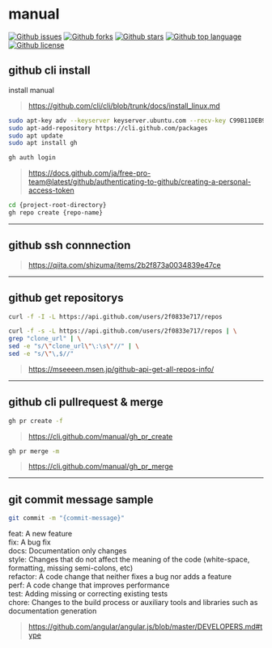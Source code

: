 # manual

<!-- # Badges -->

[![Github issues](https://img.shields.io/github/issues/2f0833e717/manual)](https://github.com/2f0833e717/manual/issues)
[![Github forks](https://img.shields.io/github/forks/2f0833e717/manual)](https://github.com/2f0833e717/manual/network/members)
[![Github stars](https://img.shields.io/github/stars/2f0833e717/manual)](https://github.com/2f0833e717/manual/stargazers)
[![Github top language](https://img.shields.io/github/languages/top/2f0833e717/manual)](https://github.com/2f0833e717/manual/)
[![Github license](https://img.shields.io/github/license/2f0833e717/manual)](https://github.com/2f0833e717/manual/)

## github cli install

install manual
> <https://github.com/cli/cli/blob/trunk/docs/install_linux.md>

```bash
sudo apt-key adv --keyserver keyserver.ubuntu.com --recv-key C99B11DEB97541F0
sudo apt-add-repository https://cli.github.com/packages
sudo apt update
sudo apt install gh

gh auth login
```

> <https://docs.github.com/ja/free-pro-team@latest/github/authenticating-to-github/creating-a-personal-access-token>

```bash
cd {project-root-directory}
gh repo create {repo-name}
```

---

## github ssh connnection

> <https://qiita.com/shizuma/items/2b2f873a0034839e47ce>

---

## github get repositorys

```bash
curl -f -I -L https://api.github.com/users/2f0833e717/repos
```

```bash
curl -f -s -L https://api.github.com/users/2f0833e717/repos | \
grep "clone_url" | \
sed -e "s/\"clone_url\"\:\s\"//" | \
sed -e "s/\"\,$//"
```

> <https://mseeeen.msen.jp/github-api-get-all-repos-info/>

---

## github cli pullrequest & merge

```bash
gh pr create -f
```

> <https://cli.github.com/manual/gh_pr_create>

```bash
gh pr merge -m
```

> <https://cli.github.com/manual/gh_pr_merge>

---

## git commit message sample

```bash
git commit -m "{commit-message}"
```

feat: A new feature  
fix: A bug fix  
docs: Documentation only changes  
style: Changes that do not affect the meaning of the code (white-space, formatting, missing semi-colons, etc)  
refactor: A code change that neither fixes a bug nor adds a feature  
perf: A code change that improves performance  
test: Adding missing or correcting existing tests  
chore: Changes to the build process or auxiliary tools and libraries such as documentation generation  
> <https://github.com/angular/angular.js/blob/master/DEVELOPERS.md#type>  
